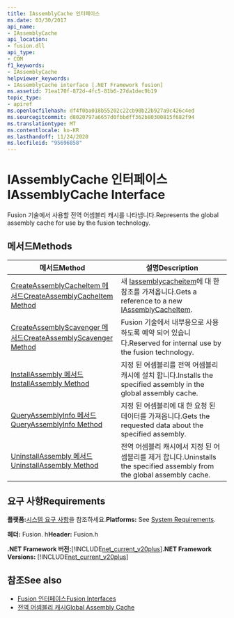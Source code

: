 ```yaml
---
title: IAssemblyCache 인터페이스
ms.date: 03/30/2017
api_name:
- IAssemblyCache
api_location:
- fusion.dll
api_type:
- COM
f1_keywords:
- IAssemblyCache
helpviewer_keywords:
- IAssemblyCache interface [.NET Framework fusion]
ms.assetid: 71ea170f-872d-4fc5-81b6-27da1dec9b19
topic_type:
- apiref
ms.openlocfilehash: df4f0ba018b55202c22cb90b22b927a9c426c4ed
ms.sourcegitcommit: d8020797a6657d0fbbdff362b80300815f682f94
ms.translationtype: MT
ms.contentlocale: ko-KR
ms.lasthandoff: 11/24/2020
ms.locfileid: "95696858"
---
```

# <a name="iassemblycache-interface"></a><span data-ttu-id="9c3e7-102">IAssemblyCache 인터페이스</span><span class="sxs-lookup"><span data-stu-id="9c3e7-102">IAssemblyCache Interface</span></span>

<span data-ttu-id="9c3e7-103">Fusion 기술에서 사용할 전역 어셈블리 캐시를 나타냅니다.</span><span class="sxs-lookup"><span data-stu-id="9c3e7-103">Represents the global assembly cache for use by the fusion technology.</span></span>  
  
## <a name="methods"></a><span data-ttu-id="9c3e7-104">메서드</span><span class="sxs-lookup"><span data-stu-id="9c3e7-104">Methods</span></span>  
  
|<span data-ttu-id="9c3e7-105">메서드</span><span class="sxs-lookup"><span data-stu-id="9c3e7-105">Method</span></span>|<span data-ttu-id="9c3e7-106">설명</span><span class="sxs-lookup"><span data-stu-id="9c3e7-106">Description</span></span>|  
|------------|-----------------|  
|[<span data-ttu-id="9c3e7-107">CreateAssemblyCacheItem 메서드</span><span class="sxs-lookup"><span data-stu-id="9c3e7-107">CreateAssemblyCacheItem Method</span></span>](iassemblycache-createassemblycacheitem-method.md)|<span data-ttu-id="9c3e7-108">새 [Iassemblycacheitem](iassemblycacheitem-interface.md)에 대 한 참조를 가져옵니다.</span><span class="sxs-lookup"><span data-stu-id="9c3e7-108">Gets a reference to a new [IAssemblyCacheItem](iassemblycacheitem-interface.md).</span></span>|  
|[<span data-ttu-id="9c3e7-109">CreateAssemblyScavenger 메서드</span><span class="sxs-lookup"><span data-stu-id="9c3e7-109">CreateAssemblyScavenger Method</span></span>](iassemblycache-createassemblyscavenger-method.md)|<span data-ttu-id="9c3e7-110">Fusion 기술에서 내부용으로 사용 하도록 예약 되어 있습니다.</span><span class="sxs-lookup"><span data-stu-id="9c3e7-110">Reserved for internal use by the fusion technology.</span></span>|  
|[<span data-ttu-id="9c3e7-111">InstallAssembly 메서드</span><span class="sxs-lookup"><span data-stu-id="9c3e7-111">InstallAssembly Method</span></span>](iassemblycache-installassembly-method.md)|<span data-ttu-id="9c3e7-112">지정 된 어셈블리를 전역 어셈블리 캐시에 설치 합니다.</span><span class="sxs-lookup"><span data-stu-id="9c3e7-112">Installs the specified assembly in the global assembly cache.</span></span>|  
|[<span data-ttu-id="9c3e7-113">QueryAssemblyInfo 메서드</span><span class="sxs-lookup"><span data-stu-id="9c3e7-113">QueryAssemblyInfo Method</span></span>](iassemblycache-queryassemblyinfo-method.md)|<span data-ttu-id="9c3e7-114">지정 된 어셈블리에 대 한 요청 된 데이터를 가져옵니다.</span><span class="sxs-lookup"><span data-stu-id="9c3e7-114">Gets the requested data about the specified assembly.</span></span>|  
|[<span data-ttu-id="9c3e7-115">UninstallAssembly 메서드</span><span class="sxs-lookup"><span data-stu-id="9c3e7-115">UninstallAssembly Method</span></span>](iassemblycache-uninstallassembly-method.md)|<span data-ttu-id="9c3e7-116">전역 어셈블리 캐시에서 지정 된 어셈블리를 제거 합니다.</span><span class="sxs-lookup"><span data-stu-id="9c3e7-116">Uninstalls the specified assembly from the global assembly cache.</span></span>|  
  
## <a name="requirements"></a><span data-ttu-id="9c3e7-117">요구 사항</span><span class="sxs-lookup"><span data-stu-id="9c3e7-117">Requirements</span></span>  

 <span data-ttu-id="9c3e7-118">**플랫폼:**[시스템 요구 사항](../../get-started/system-requirements.md)을 참조하세요.</span><span class="sxs-lookup"><span data-stu-id="9c3e7-118">**Platforms:** See [System Requirements](../../get-started/system-requirements.md).</span></span>  
  
 <span data-ttu-id="9c3e7-119">**헤더:** Fusion. h</span><span class="sxs-lookup"><span data-stu-id="9c3e7-119">**Header:** Fusion.h</span></span>  
  
 <span data-ttu-id="9c3e7-120">**.NET Framework 버전:**[!INCLUDE[net_current_v20plus](../../../../includes/net-current-v20plus-md.md)]</span><span class="sxs-lookup"><span data-stu-id="9c3e7-120">**.NET Framework Versions:** [!INCLUDE[net_current_v20plus](../../../../includes/net-current-v20plus-md.md)]</span></span>  
  
## <a name="see-also"></a><span data-ttu-id="9c3e7-121">참조</span><span class="sxs-lookup"><span data-stu-id="9c3e7-121">See also</span></span>

- [<span data-ttu-id="9c3e7-122">Fusion 인터페이스</span><span class="sxs-lookup"><span data-stu-id="9c3e7-122">Fusion Interfaces</span></span>](fusion-interfaces.md)
- [<span data-ttu-id="9c3e7-123">전역 어셈블리 캐시</span><span class="sxs-lookup"><span data-stu-id="9c3e7-123">Global Assembly Cache</span></span>](../../app-domains/gac.md)
